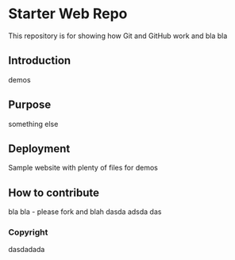 # Starter Web Repo

This repository is for showing how Git and GitHub work and bla bla

## Introduction

demos

## Purpose

something else

## Deployment

Sample website with plenty of files for demos

## How to contribute

bla bla - please fork and blah dasda adsda das

### Copyright

dasdadada
